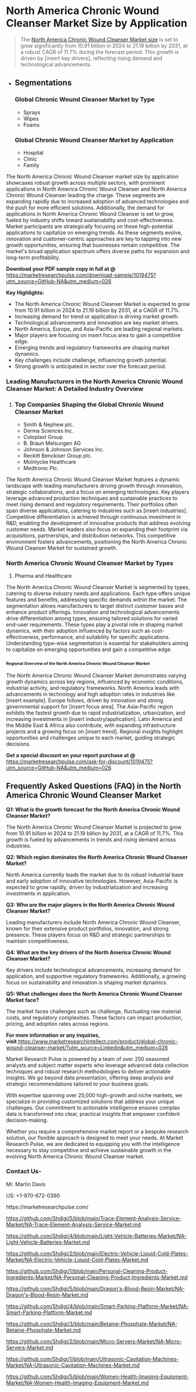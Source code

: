 <h1>North America Chronic Wound Cleanser Market&nbsp;Size by Application</h1><blockquote><p>The <a href="https://marketresearchpulse.com/download-sample/1019475?utm_source=GitHub-NA&amp;utm_medium=026">North America Chronic Wound Cleanser Market size</a> is set to grow significantly from 10.91 billion in 2024 to 21.19 billion by 2031, at a robust CAGR of 11.7% during the forecast period. This growth is driven by [insert key drivers], reflecting rising demand and technological advancements.</p></blockquote><ul><li><h2>Segmentations</h2><h3>Global Chronic Wound Cleanser Market by Type</h3><ul><li>Sprays</li><li>Wipes</li><li>Foams</li></ul><h3>Global Chronic Wound Cleanser Market by Application</h3><ul><li>Hospital</li><li>Clinic</li><li>Family</li></ul></li></ul><p>The North America Chronic Wound Cleanser market size by application showcases robust growth across multiple sectors, with prominent applications in North America Chronic Wound Cleanser and North America Chronic Wound Cleanser leading the charge. These segments are expanding rapidly due to increased adoption of advanced technologies and the push for more efficient solutions. Additionally, the demand for applications in North America Chronic Wound Cleanser is set to grow, fueled by industry shifts toward sustainability and cost-effectiveness. Market participants are strategically focusing on these high-potential applications to capitalize on emerging trends. As these segments evolve, innovation and customer-centric approaches are key to tapping into new growth opportunities, ensuring that businesses remain competitive. The market's broad application spectrum offers diverse paths for expansion and long-term profitability.</p><p><strong>Download your PDF sample copy in full at @ </strong><a href="https://marketresearchpulse.com/download-sample/1019475?utm_source=GitHub-NA&amp;utm_medium=026">https://marketresearchpulse.com/download-sample/1019475?utm_source=GitHub-NA&amp;utm_medium=026</a></p><p><strong>Key Highlights: </strong></p><ul><li>The North America Chronic Wound Cleanser Market is expected to grow from 10.91 billion in 2024 to 21.19 billion by 2031, at a CAGR of 11.7%.</li><li>Increasing demand for trend or application is driving market growth.</li><li>Technological advancements and innovation are key market drivers.</li><li>North America, Europe, and Asia-Pacific are leading regional markets.</li><li>Major players are focusing on insert focus area to gain a competitive edge.</li><li>Emerging trends and regulatory frameworks are shaping market dynamics.</li><li>Key challenges include challenge, influencing growth potential.</li><li>Strong growth is anticipated in sector over the forecast period.</li></ul><h3>Leading Manufacturers in the North America Chronic Wound Cleanser Market: A Detailed Industry Overview</h3><ol><li><h3>Top Companies Shaping the Global Chronic Wound Cleanser Market </h3><ul><li>Smith & Nephew plc.</li><li>Derma Sciences Inc.</li><li>Coloplast Group</li><li>B. Braun Melsungen AG</li><li>Johnson & Johnson Services Inc.</li><li>Reckitt Benckiser Group plc.</li><li>Molnlycke Healthcare</li><li>Medtronic Plc.</li></ul></li></ol><div class="flex max-w-full flex-col flex-grow"><div class="min-h-8 text-message flex w-full flex-col items-end gap-2 whitespace-normal break-words [.text-message+&amp;]:mt-5" dir="auto" data-message-author-role="assistant" data-message-id="fd8432e4-4910-450d-b182-61b7bfb0a01f" data-message-model-slug="gpt-4o"><div class="flex w-full flex-col gap-1 empty:hidden first:pt-[3px]"><div class="markdown prose w-full break-words dark:prose-invert light"><p>The North America Chronic Wound Cleanser Market features a dynamic landscape with leading manufacturers driving growth through innovation, strategic collaborations, and a focus on emerging technologies. Key players leverage advanced production techniques and sustainable practices to meet rising demand and regulatory requirements. Their portfolios often span diverse applications, catering to industries such as [insert industries]. Competitive differentiation is achieved through continuous investment in R&amp;D, enabling the development of innovative products that address evolving customer needs. Market leaders also focus on expanding their footprint via acquisitions, partnerships, and distribution networks. This competitive environment fosters advancements, positioning the North America Chronic Wound Cleanser Market for sustained growth.</p></div></div></div></div><h3>North America Chronic Wound Cleanser Market by Types</h3><ol><li>Pharma and Healthcare</li></ol><div class="flex max-w-full flex-col flex-grow"><div class="min-h-8 text-message flex w-full flex-col items-end gap-2 whitespace-normal break-words [.text-message+&amp;]:mt-5" dir="auto" data-message-author-role="assistant" data-message-id="084470be-0bb7-4664-bddf-5156b4f41249" data-message-model-slug="gpt-4o-mini"><div class="flex w-full flex-col gap-1 empty:hidden first:pt-[3px]"><div class="markdown prose w-full break-words dark:prose-invert light"><p>The North America Chronic Wound Cleanser Market is segmented by types, catering to diverse industry needs and applications. Each type offers unique features and benefits, addressing specific demands within the market. The segmentation allows manufacturers to target distinct customer bases and enhance product offerings. Innovation and technological advancements drive differentiation among types, ensuring tailored solutions for varied end-user requirements. These types play a pivotal role in shaping market dynamics, with their adoption influenced by factors such as cost-effectiveness, performance, and suitability for specific applications. Understanding type-wise segmentation is essential for stakeholders aiming to capitalize on emerging opportunities and gain a competitive edge.</p></div></div></div></div><h3><span style="font-size: 11px;">Regional Overview of the North America Chronic Wound Cleanser Market</span></h3><div class="flex max-w-full flex-col flex-grow"><div class="min-h-8 text-message flex w-full flex-col items-end gap-2 whitespace-normal break-words [.text-message+&amp;]:mt-5" dir="auto" data-message-author-role="assistant" data-message-id="e9038762-ce64-4e30-91c9-9bd413514231" data-message-model-slug="gpt-4o-mini"><div class="flex w-full flex-col gap-1 empty:hidden first:pt-[3px]"><div class="markdown prose w-full break-words dark:prose-invert light"><p>The North America Chronic Wound Cleanser Market demonstrates varying growth dynamics across key regions, influenced by economic conditions, industrial activity, and regulatory frameworks. North America leads with advancements in technology and high adoption rates in industries like [insert example]. Europe follows, driven by innovation and strong governmental support for [insert focus area]. The Asia-Pacific region exhibits the fastest growth due to rapid industrialization, urbanization, and increasing investments in [insert industry/application]. Latin America and the Middle East &amp; Africa also contribute, with expanding infrastructure projects and a growing focus on [insert trend]. Regional insights highlight opportunities and challenges unique to each market, guiding strategic decisions.</p></div></div></div></div><p><strong>Get a special discount on your report purchase at @ </strong><a href="https://marketresearchpulse.com/ask-for-discount/1019475?utm_source=GitHub-NA&amp;utm_medium=026">https://marketresearchpulse.com/ask-for-discount/1019475?utm_source=GitHub-NA&amp;utm_medium=026</a></p><h2>Frequently Asked Questions (FAQ) in the North America Chronic Wound Cleanser Market</h2><p><strong>Q1: What is the growth forecast for the North America Chronic Wound Cleanser Market?</strong></p><p>The North America Chronic Wound Cleanser Market is projected to grow from 10.91 billion in 2024 to 21.19 billion by 2031, at a CAGR of 11.7%. This growth is fueled by advancements in trends and rising demand across industries.</p><p><strong>Q2: Which region dominates the North America Chronic Wound Cleanser Market?</strong></p><p>North America currently leads the market due to its robust industrial base and early adoption of innovative technologies. However, Asia-Pacific is expected to grow rapidly, driven by industrialization and increasing investments in application.</p><p><strong>Q3: Who are the major players in the North America Chronic Wound Cleanser Market?</strong></p><p>Leading manufacturers include North America Chronic Wound Cleanser, known for their extensive product portfolios, innovation, and strong presence. These players focus on R&amp;D and strategic partnerships to maintain competitiveness.</p><p><strong>Q4: What are the key drivers of the North America Chronic Wound Cleanser Market?</strong></p><p>Key drivers include technological advancements, increasing demand for application, and supportive regulatory frameworks. Additionally, a growing focus on sustainability and innovation is shaping market dynamics.</p><p><strong>Q5: What challenges does the North America Chronic Wound Cleanser Market face?</strong></p><p>The market faces challenges such as challenge, fluctuating raw material costs, and regulatory complexities. These factors can impact production, pricing, and adoption rates across regions.</p><p><strong>For more information or any inquiries, visit&nbsp;</strong><a href="https://www.marketresearchintellect.com/product/global-chronic-wound-cleanser-market/?utm_source=Linkedin&utm_medium=026">https://www.marketresearchintellect.com/product/global-chronic-wound-cleanser-market/?utm_source=Linkedin&utm_medium=026</a></p><p>Market Research Pulse is powered by a team of over 250 seasoned analysts and subject matter experts who leverage advanced data collection techniques and robust research methodologies to deliver actionable insights. We go beyond data presentation, offering deep analysis and strategic recommendations tailored to your business goals.</p><p>With expertise spanning over 25,000 high-growth and niche markets, we specialize in providing customized solutions that address your unique challenges. Our commitment to actionable intelligence ensures complex data is transformed into clear, practical insights that empower confident decision-making.</p><p>Whether you require a comprehensive market report or a bespoke research solution, our flexible approach is designed to meet your needs. At Market Research Pulse, we are dedicated to equipping you with the intelligence necessary to stay competitive and achieve sustainable growth in the evolving North America Chronic Wound Cleanser market.</p><h3><strong>Contact Us-</strong></h3><p>Mr. Martin Davis</p><p>US: +1-970-672-0390</p><p>https://marketresearchpulse.com/</p><p><a href="https://github.com/Shdigi/5/blob/main/Trace-Element-Analysis-Service-Market/NA-Trace-Element-Analysis-Service-Market.md">https://github.com/Shdigi/5/blob/main/Trace-Element-Analysis-Service-Market/NA-Trace-Element-Analysis-Service-Market.md</a></p><p><a href="https://github.com/Shdigi/4/blob/main/Light-Vehicle-Batteries-Market/NA-Light-Vehicle-Batteries-Market.md">https://github.com/Shdigi/4/blob/main/Light-Vehicle-Batteries-Market/NA-Light-Vehicle-Batteries-Market.md</a></p><p><a href="https://github.com/Shdigi/2/blob/main/Electric-Vehicle-Liquid-Cold-Plates-Market/NA-Electric-Vehicle-Liquid-Cold-Plates-Market.md">https://github.com/Shdigi/2/blob/main/Electric-Vehicle-Liquid-Cold-Plates-Market/NA-Electric-Vehicle-Liquid-Cold-Plates-Market.md</a></p><p><a href="https://github.com/Shdigi/1/blob/main/Personal-Cleaning-Product-Ingredients-Market/NA-Personal-Cleaning-Product-Ingredients-Market.md">https://github.com/Shdigi/1/blob/main/Personal-Cleaning-Product-Ingredients-Market/NA-Personal-Cleaning-Product-Ingredients-Market.md</a></p><p><a href="https://github.com/Shdigi/5/blob/main/Dragon's-Blood-Resin-Market/NA-Dragon's-Blood-Resin-Market.md">https://github.com/Shdigi/5/blob/main/Dragon's-Blood-Resin-Market/NA-Dragon's-Blood-Resin-Market.md</a></p><p><a href="https://github.com/Shdigi/4/blob/main/Smart-Parking-Platform-Market/NA-Smart-Parking-Platform-Market.md">https://github.com/Shdigi/4/blob/main/Smart-Parking-Platform-Market/NA-Smart-Parking-Platform-Market.md</a></p><p><a href="https://github.com/Shdigi/3/blob/main/Betaine-Phosphate-Market/NA-Betaine-Phosphate-Market.md">https://github.com/Shdigi/3/blob/main/Betaine-Phosphate-Market/NA-Betaine-Phosphate-Market.md</a></p><p><a href="https://github.com/Shdigi/2/blob/main/Micro-Servers-Market/NA-Micro-Servers-Market.md">https://github.com/Shdigi/2/blob/main/Micro-Servers-Market/NA-Micro-Servers-Market.md</a></p><p><a href="https://github.com/Shdigi/1/blob/main/Ultrasonic-Cavitation-Machines-Market/NA-Ultrasonic-Cavitation-Machines-Market.md">https://github.com/Shdigi/1/blob/main/Ultrasonic-Cavitation-Machines-Market/NA-Ultrasonic-Cavitation-Machines-Market.md</a></p><p><a href="https://github.com/Shdigi/5/blob/main/Women-Health-Imaging-Equipment-Market/NA-Women-Health-Imaging-Equipment-Market.md">https://github.com/Shdigi/5/blob/main/Women-Health-Imaging-Equipment-Market/NA-Women-Health-Imaging-Equipment-Market.md</a></p>
